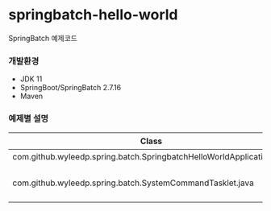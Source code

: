 # springbatch-hello-world
SpringBatch 예제코드

### 개발환경
* JDK 11
* SpringBoot/SpringBatch 2.7.16
* Maven

### 예제별 설명
|Class|내용|
|---|---|
|com.github.wyleedp.spring.batch.SpringbatchHelloWorldApplication.java|HelloWorld!!! 출력 예제|
|com.github.wyleedp.spring.batch.SystemCommandTasklet.java|SystemCommandTasklet를 이용한 OS 명령어 실행 예제|
